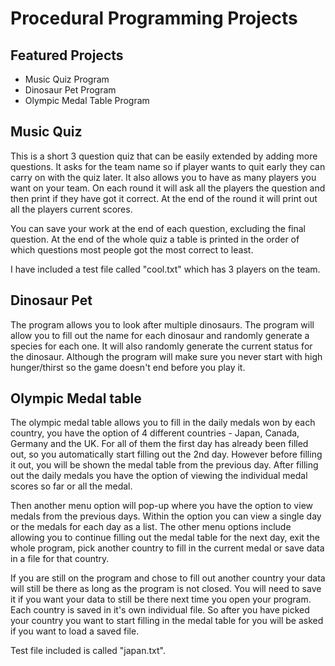 # Procedural Programming Projects


## Featured Projects
* Music Quiz Program
* Dinosaur Pet Program
* Olympic Medal Table Program

## Music Quiz
This is a short 3 question quiz that can be easily extended by adding more questions. It
asks for the team name so if player wants to quit early they can carry on with the quiz later.
It also allows you to have as many players you want on your team. On each round it will ask
all the players the question and then print if they have got it correct. At the end of the
round it will print out all the players current scores. 

You can save your work at the end of each question, excluding the final question. At the
end of the whole quiz a table is printed in the order of which questions most people got 
the most correct to least.

I have included a test file called "cool.txt" which has 3 players on the team.

## Dinosaur Pet
The program allows you to look after multiple dinosaurs. The program will allow you to fill
out the name for each dinosaur and randomly generate a species for each one. It will also
randomly generate the current status for the dinosaur. Although the program will make sure
you never start with high hunger/thirst so the game doesn't end before you play it.

## Olympic Medal table
The olympic medal table allows you to fill in the daily medals won by each country, you 
have the option of 4 different countries - Japan, Canada, Germany and the UK. For all of
them the first day has already been filled out, so you automatically start filling out 
the 2nd day. However before filling it out, you will be shown the medal table from the
previous day. After filling out the daily medals you have the option of viewing the 
individual medal scores so far or all the medal.

Then another menu option will pop-up where you have the option to view medals from the 
previous days. Within the option you can view a single day or the medals for each day
as a list. The other menu options include allowing you to continue filling out the
medal table for the next day, exit the whole program, pick another country to fill in 
the current medal or save data in a file for that country.

If you are still on the program and chose to fill out another country your data will
still be there as long as the program is not closed. You will need to save it if you
want your data to still be there next time you open your program. Each country is saved
in it's own individual file. So after you have picked your country you want to start
filling in the medal table for you will be asked if you want to load a saved file.

Test file included is called "japan.txt".
